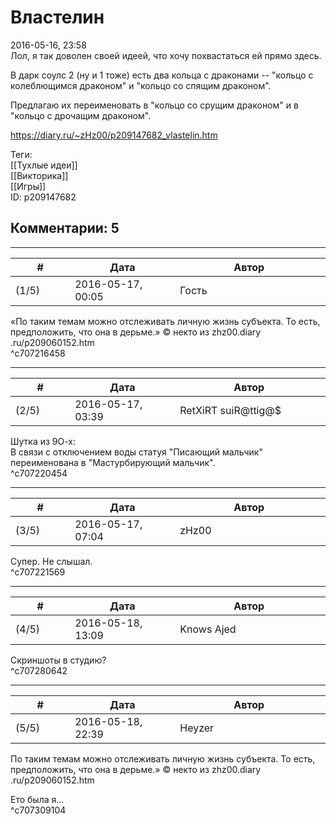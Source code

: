 Властелин
=========

  
2016-05-16, 23:58  
 Лол, я так доволен своей идеей, что хочу похвастаться ей прямо здесь.   
   
 В дарк соулс 2 (ну и 1 тоже) есть два кольца с драконами -- "кольцо с колеблющимся драконом" и "кольцо со спящим драконом".   
   
 Предлагаю их переименовать в "кольцо со срущим драконом" и в "кольцо с дрочащим драконом".   
  
<https://diary.ru/~zHz00/p209147682_vlastelin.htm>  
  
Теги:  
[[Тухлые идеи]]  
[[Викторика]]  
[[Игры]]  
ID: p209147682  


Комментарии: 5
--------------

  


---



|         #         |              Дата              |                     Автор                     |           ID           |
| --- | --- | --- | --- |
| (1/5) | 2016-05-17, 00:05 | Гость | c707216458 |

  
 «По таким темам можно отслеживать личную жизнь субъекта. То есть, предположить, что она в дерьме.» © некто из zhz00.diary .ru/p209060152.htm   
 ^c707216458

---



|         #         |              Дата              |                     Автор                     |           ID           |
| --- | --- | --- | --- |
| (2/5) | 2016-05-17, 03:39 | RetXiRT suiR@ttig@$ | c707220454 |

  
  Шутка из 9О-х:   
 В связи с отключением воды статуя "Писающий мальчик" переименована в "Мастурбирующий мальчик".    
 ^c707220454

---



|         #         |              Дата              |                     Автор                     |           ID           |
| --- | --- | --- | --- |
| (3/5) | 2016-05-17, 07:04 | zHz00 | c707221569 |

  
 Супер. Не слышал.   
 ^c707221569

---



|         #         |              Дата              |                     Автор                     |           ID           |
| --- | --- | --- | --- |
| (4/5) | 2016-05-18, 13:09 | Knows Ajed | c707280642 |

  
 Скриншоты в студию?   
 ^c707280642

---



|         #         |              Дата              |                     Автор                     |           ID           |
| --- | --- | --- | --- |
| (5/5) | 2016-05-18, 22:39 | Heyzer | c707309104 |

  
  По таким темам можно отслеживать личную жизнь субъекта. То есть, предположить, что она в дерьме.» © некто из zhz00.diary .ru/p209060152.htm    
   
 Ето была я...   
 ^c707309104